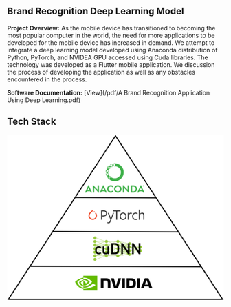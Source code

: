 ## Brand Recognition Deep Learning Model 

**Project Overview:** As the mobile device has transitioned to becoming the most popular computer in the world, the need for more applications to be developed for the mobile device has increased in demand.  We attempt to integrate a deep learning model developed using Anaconda distribution of Python, PyTorch, and NVIDEA GPU accessed using Cuda libraries.  The technology was developed as a Flutter mobile application.  We discussion the process of developing the application as well as any obstacles encountered in the process.     


**Software Documentation:** [View](/pdf/A Brand Recognition Application Using Deep Learning.pdf)    

## Tech Stack

<img src="images/DL Tech Stack.png?raw=true"/>



<!--For more details see [GitHub Flavored Markdown](https://guides.github.com/features/mastering-markdown/).-->

